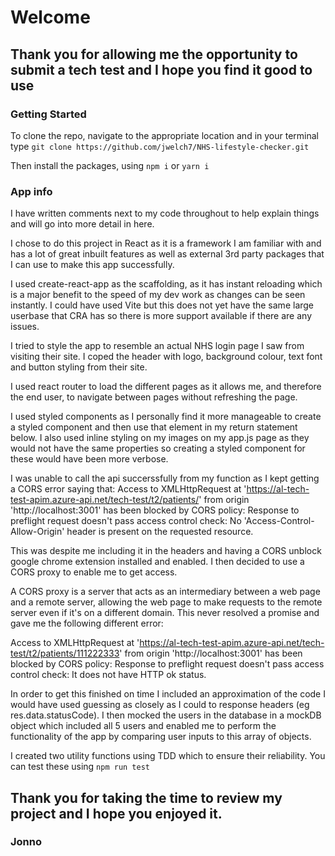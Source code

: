 # Welcome

## Thank you for allowing me the opportunity to submit a tech test and I hope you find it good to use

### Getting Started
To clone the repo, navigate to the appropriate location and in your terminal type `git clone https://github.com/jwelch7/NHS-lifestyle-checker.git`

Then install the packages, using `npm i` or `yarn i`

### App info

I have written comments next to my code throughout to help explain things and will go into more detail in here.

I chose to do this project in React as it is a framework I am familiar with and has a lot of great inbuilt features as well as external 3rd party packages that I can use to make this app successfully.

I used create-react-app as the scaffolding, as it has instant reloading which is a major benefit to the speed of my dev work as changes can be seen instantly. I could have used Vite but this does not yet have the same large userbase that CRA has so there is more support available if there are any issues.

I tried to style the app to resemble an actual NHS login page I saw from visiting their site. I coped the header with logo, background colour, text font and button styling from their site.

I used react router to load the different pages as it allows me, and therefore the end user, to navigate between pages without refreshing the page.

I used styled components as I personally find it more manageable to create a styled component and then use that element in my return statement below. I also used inline styling on my images on my app.js page as they would not have the same properties so creating a styled component for these would have been more verbose.

I was unable to call the api succerssfully from my function as I kept getting a CORS error saying that:
Access to XMLHttpRequest at 'https://al-tech-test-apim.azure-api.net/tech-test/t2/patients/' from origin 'http://localhost:3001' has been blocked by CORS policy: Response to preflight request doesn't pass access control check: No 'Access-Control-Allow-Origin' header is present on the requested resource.

This was despite me including it in the headers and having a CORS unblock google chrome extension installed and enabled. I then decided to use a CORS proxy to enable me to get access.

A CORS proxy is a server that acts as an intermediary between a web page and a remote server, allowing the web page to make requests to the remote server even if it's on a different domain. This never resolved a promise and gave me the following different error:

Access to XMLHttpRequest at 'https://al-tech-test-apim.azure-api.net/tech-test/t2/patients/111222333' from origin 'http://localhost:3001' has been blocked by CORS policy: Response to preflight request doesn't pass access control check: It does not have HTTP ok status.

In order to get this finished on time I included an approximation of the code I would have used guessing as closely as I could to response headers (eg res.data.statusCode).
I then mocked the users in the database in a mockDB object which included all 5 users and enabled me to perform the functionality of the app by comparing user inputs to this array of objects.

I created two utility functions using TDD which to ensure their reliability. You can test these using `npm run test`

## Thank you for taking the time to review my project and I hope you enjoyed it.

### Jonno
